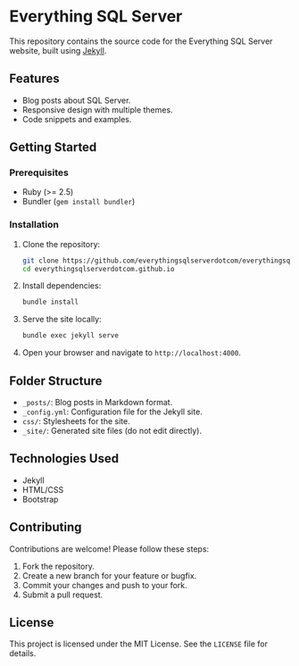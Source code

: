 # Everything SQL Server

This repository contains the source code for the Everything SQL Server website, built using [Jekyll](https://jekyllrb.com/).

## Features

- Blog posts about SQL Server.
- Responsive design with multiple themes.
- Code snippets and examples.

## Getting Started

### Prerequisites

- Ruby (>= 2.5)
- Bundler (`gem install bundler`)

### Installation

1. Clone the repository:
   ```bash
   git clone https://github.com/everythingsqlserverdotcom/everythingsqlserverdotcom.github.io.git
   cd everythingsqlserverdotcom.github.io
   ```

2. Install dependencies:
   ```bash
   bundle install
   ```

3. Serve the site locally:
   ```bash
   bundle exec jekyll serve
   ```

4. Open your browser and navigate to `http://localhost:4000`.

## Folder Structure

- `_posts/`: Blog posts in Markdown format.
- `_config.yml`: Configuration file for the Jekyll site.
- `css/`: Stylesheets for the site.
- `_site/`: Generated site files (do not edit directly).

## Technologies Used

- Jekyll
- HTML/CSS
- Bootstrap

## Contributing

Contributions are welcome! Please follow these steps:

1. Fork the repository.
2. Create a new branch for your feature or bugfix.
3. Commit your changes and push to your fork.
4. Submit a pull request.

## License

This project is licensed under the MIT License. See the `LICENSE` file for details.